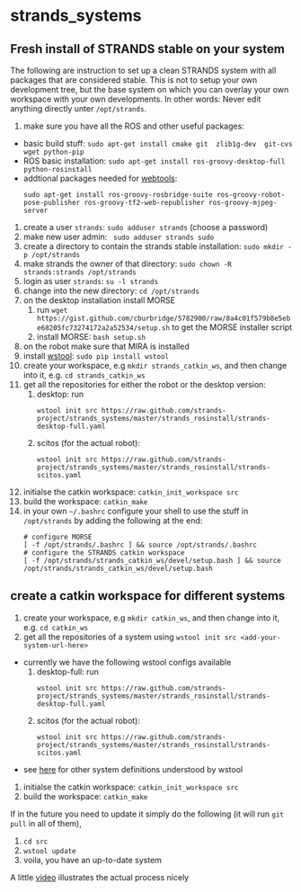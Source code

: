strands_systems
===============

## Fresh install of STRANDS stable on your system

The following are instruction to set up a clean STRANDS system with all packages that are considered stable. This is not to setup your own development tree, but the base system on which you can overlay your own workspace with your own developments. In other words: Never edit anything directly unter `/opt/strands`.

1. make sure you have all the ROS and other useful packages:
  * basic build stuff: `sudo apt-get install cmake git  zlib1g-dev  git-cvs wget python-pip`
  * ROS basic installation: `sudo apt-get install ros-groovy-desktop-full python-rosinstall` 
  * addtional packages needed for [webtools](https://github.com/strands-project/strands_webtools): 
      ```
      sudo apt-get install ros-groovy-rosbridge-suite ros-groovy-robot-pose-publisher ros-groovy-tf2-web-republisher ros-groovy-mjpeg-server

      ```
1. create a user `strands`: `sudo adduser strands` (choose a password)
1. make new user admin: ` sudo adduser strands sudo`
1. create a directory to contain the strands stable installation: `sudo mkdir -p /opt/strands`
1. make strands the owner of that directory: `sudo chown -R strands:strands /opt/strands`
1. login as user `strands`: `su -l strands`
1. change into the new directory: `cd /opt/strands`
1. on the desktop installation install MORSE
    1. run `wget https://gist.github.com/cburbridge/5782900/raw/8a4c01f579b8e5ebe68205fc73274172a2a52534/setup.sh` to get the MORSE installer script
    1. install MORSE: `bash setup.sh`
1. on the robot make sure that MIRA is installed
1. install [wstool](http://ros.org/wiki/wstool): `sudo pip install wstool`
1. create your workspace, e.g `mkdir strands_catkin_ws`, and then change into it, e.g. `cd strands_catkin_ws`
1. get all the repositories for either the robot or the desktop version:
      1. desktop: run 
           ```
           wstool init src https://raw.github.com/strands-project/strands_systems/master/strands_rosinstall/strands-desktop-full.yaml
           
           ```
      1. scitos (for the actual robot): 
           ```
           wstool init src https://raw.github.com/strands-project/strands_systems/master/strands_rosinstall/strands-scitos.yaml

           ```
1. initialse the catkin workspace: `catkin_init_workspace src`
1. build the workspace: `catkin_make`
1. in your own `~/.bashrc` configure your shell to use the stuff in `/opt/strands` by adding the following at the end:
    ```
    # configure MORSE
    [ -f /opt/strands/.bashrc ] && source /opt/strands/.bashrc
    # configure the STRANDS catkin workspace
    [ -f /opt/strands/strands_catkin_ws/devel/setup.bash ] && source /opt/strands/strands_catkin_ws/devel/setup.bash

    ```




## create a catkin workspace for different systems 

1. create your workspace, e.g `mkdir catkin_ws`, and then change into it, e.g. `cd catkin_ws`
1. get all the repositories of a system using `wstool init src <add-your-system-url-here>`
  * currently we have the following wstool configs available
      1. desktop-full: run 
           ```
           wstool init src https://raw.github.com/strands-project/strands_systems/master/strands_rosinstall/strands-desktop-full.yaml
           
           ```
      1. scitos (for the actual robot): 
           ```
           wstool init src https://raw.github.com/strands-project/strands_systems/master/strands_rosinstall/strands-scitos.yaml

           ```
  * see [here](https://github.com/strands-project/strands_systems/tree/master/strands_rosinstall) for other system definitions understood by wstool
1. initialse the catkin workspace: `catkin_init_workspace src`
1. build the workspace: `catkin_make`

If in the future you need to update it simply do the following (it will run `git pull` in all of them), 
  1. `cd src`
  1. `wstool update`
  1. voila, you have an up-to-date system


A little [video](http://ascii.io/a/3882) illustrates the actual process nicely
